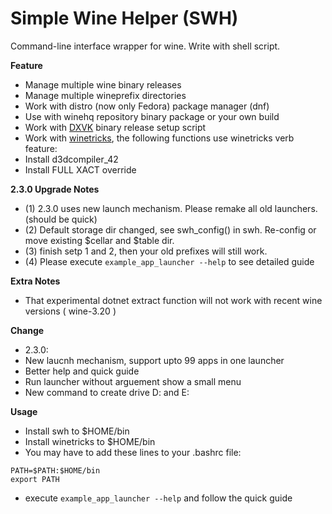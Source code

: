 # Simple Wine Helper (SWH)

 Command-line interface wrapper for wine. Write with shell script.

 **Feature**
* Manage multiple wine binary releases
* Manage multiple wineprefix directories
* Work with distro (now only Fedora) package manager (dnf)
* Use with winehq repository binary package or your own build
* Work with [DXVK](https://github.com/doitsujin/dxvk) binary release setup script
* Work with [winetricks](https://wiki.winehq.org/Winetricks), the following functions use winetricks verb feature:
* Install d3dcompiler_42
* Install FULL XACT override

 **2.3.0 Upgrade Notes**
* (1) 2.3.0 uses new launch mechanism. Please remake all old launchers.(should be quick)
* (2) Default storage dir changed, see swh_config() in swh. Re-config or move existing $cellar and $table dir.
* (3) finish setp 1 and 2, then your old prefixes will still work.
* (4) Please execute `example_app_launcher --help` to see detailed guide

 **Extra Notes**
* That experimental dotnet extract function will not work with recent wine versions ( wine-3.20 )

 **Change**
* 2.3.0:
* New laucnh mechanism, support upto 99 apps in one launcher
* Better help and quick guide
* Run launcher without arguement show a small menu
* New command to create drive D: and E:

 **Usage**
 
* Install swh to $HOME/bin
* Install winetricks to $HOME/bin
* You may have to add these lines to your .bashrc file:
```
PATH=$PATH:$HOME/bin
export PATH
```
* execute `example_app_launcher --help` and follow the quick guide
